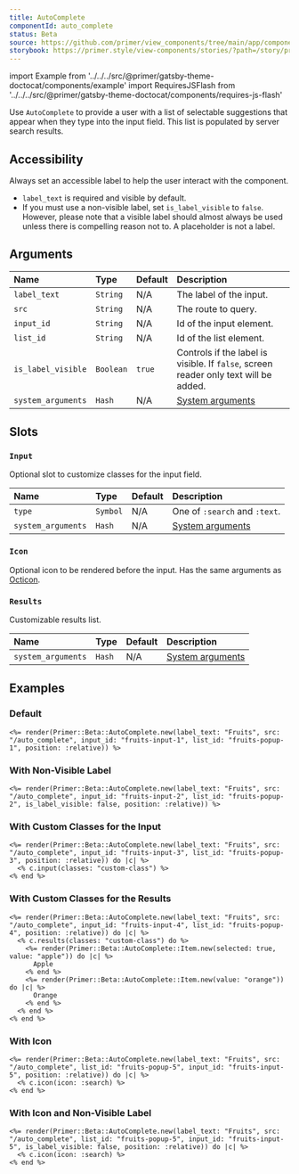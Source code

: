 ```yaml
---
title: AutoComplete
componentId: auto_complete
status: Beta
source: https://github.com/primer/view_components/tree/main/app/components/primer/beta/auto_complete.rb
storybook: https://primer.style/view-components/stories/?path=/story/primer-beta-auto-complete
---
```


import Example from '../../../src/@primer/gatsby-theme-doctocat/components/example'
import RequiresJSFlash from '../../../src/@primer/gatsby-theme-doctocat/components/requires-js-flash'

<RequiresJSFlash />

<!-- Warning: AUTO-GENERATED file, do not edit. Add code comments to your Ruby instead <3 -->

Use `AutoComplete` to provide a user with a list of selectable suggestions that appear when they type into the
input field. This list is populated by server search results.

## Accessibility

Always set an accessible label to help the user interact with the component.

* `label_text` is required and visible by default.
* If you must use a non-visible label, set `is_label_visible` to `false`.
However, please note that a visible label should almost always
be used unless there is compelling reason not to. A placeholder is not a label.

## Arguments

| Name | Type | Default | Description |
| :- | :- | :- | :- |
| `label_text` | `String` | N/A | The label of the input. |
| `src` | `String` | N/A | The route to query. |
| `input_id` | `String` | N/A | Id of the input element. |
| `list_id` | `String` | N/A | Id of the list element. |
| `is_label_visible` | `Boolean` | `true` | Controls if the label is visible. If `false`, screen reader only text will be added. |
| `system_arguments` | `Hash` | N/A | [System arguments](/system-arguments) |

## Slots

### `Input`

Optional slot to customize classes for the input field.

| Name | Type | Default | Description |
| :- | :- | :- | :- |
| `type` | `Symbol` | N/A | One of `:search` and `:text`. |
| `system_arguments` | `Hash` | N/A | [System arguments](/system-arguments) |

### `Icon`

Optional icon to be rendered before the input. Has the same arguments as [Octicon](/components/octicon).

### `Results`

Customizable results list.

| Name | Type | Default | Description |
| :- | :- | :- | :- |
| `system_arguments` | `Hash` | N/A | [System arguments](/system-arguments) |

## Examples

### Default

<Example src="<auto-complete src='/auto_complete' for='fruits-popup-1' data-view-component='true' class='position-relative'>  <label for='fruits-input-1'>      Fruits  </label>  <input id='fruits-input-1' name='fruits-input-1' type='text' data-view-component='true' class='form-control' />  <ul id='fruits-popup-1' data-view-component='true' class='autocomplete-results'></ul></auto-complete>" />

```erb
<%= render(Primer::Beta::AutoComplete.new(label_text: "Fruits", src: "/auto_complete", input_id: "fruits-input-1", list_id: "fruits-popup-1", position: :relative)) %>
```

### With Non-Visible Label

<Example src="<auto-complete src='/auto_complete' for='fruits-popup-2' data-view-component='true' class='position-relative'>  <label for='fruits-input-2'>      <span class='sr-only'>Fruits</span>  </label>  <input id='fruits-input-2' name='fruits-input-2' type='text' data-view-component='true' class='form-control' />  <ul id='fruits-popup-2' data-view-component='true' class='autocomplete-results'></ul></auto-complete>" />

```erb
<%= render(Primer::Beta::AutoComplete.new(label_text: "Fruits", src: "/auto_complete", input_id: "fruits-input-2", list_id: "fruits-popup-2", is_label_visible: false, position: :relative)) %>
```

### With Custom Classes for the Input

<Example src="<auto-complete src='/auto_complete' for='fruits-popup-3' data-view-component='true' class='position-relative'>  <label for='fruits-input-3'>      Fruits  </label>  <input id='fruits-input-3' name='fruits-input-3' type='text' data-view-component='true' class='form-control custom-class' />  <ul id='fruits-popup-3' data-view-component='true' class='autocomplete-results'></ul></auto-complete>" />

```erb
<%= render(Primer::Beta::AutoComplete.new(label_text: "Fruits", src: "/auto_complete", input_id: "fruits-input-3", list_id: "fruits-popup-3", position: :relative)) do |c| %>
  <% c.input(classes: "custom-class") %>
<% end %>
```

### With Custom Classes for the Results

<Example src="<auto-complete src='/auto_complete' for='fruits-popup-4' data-view-component='true' class='position-relative'>  <label for='fruits-input-4'>      Fruits  </label>  <input id='fruits-input-4' name='fruits-input-4' type='text' data-view-component='true' class='form-control' />  <ul id='fruits-popup-4' data-view-component='true' class='autocomplete-results custom-class'>    <li role='option' data-autocomplete-value='apple' aria-selected='true' data-view-component='true' class='autocomplete-item'>      Apple</li>    <li role='option' data-autocomplete-value='orange' data-view-component='true' class='autocomplete-item'>      Orange</li></ul></auto-complete>" />

```erb
<%= render(Primer::Beta::AutoComplete.new(label_text: "Fruits", src: "/auto_complete", input_id: "fruits-input-4", list_id: "fruits-popup-4", position: :relative)) do |c| %>
  <% c.results(classes: "custom-class") do %>
    <%= render(Primer::Beta::AutoComplete::Item.new(selected: true, value: "apple")) do |c| %>
      Apple
    <% end %>
    <%= render(Primer::Beta::AutoComplete::Item.new(value: "orange")) do |c| %>
      Orange
    <% end %>
  <% end %>
<% end %>
```

### With Icon

<Example src="<auto-complete src='/auto_complete' for='fruits-popup-5' data-view-component='true' class='position-relative'>  <label for='fruits-input-5'>      Fruits      <svg aria-hidden='true' height='16' viewBox='0 0 16 16' version='1.1' width='16' data-view-component='true' class='octicon octicon-search'>    <path fill-rule='evenodd' d='M11.5 7a4.499 4.499 0 11-8.998 0A4.499 4.499 0 0111.5 7zm-.82 4.74a6 6 0 111.06-1.06l3.04 3.04a.75.75 0 11-1.06 1.06l-3.04-3.04z'></path></svg>  </label>  <input id='fruits-input-5' name='fruits-input-5' type='text' data-view-component='true' class='form-control' />  <ul id='fruits-popup-5' data-view-component='true' class='autocomplete-results'></ul></auto-complete>" />

```erb
<%= render(Primer::Beta::AutoComplete.new(label_text: "Fruits", src: "/auto_complete", list_id: "fruits-popup-5", input_id: "fruits-input-5", position: :relative)) do |c| %>
  <% c.icon(icon: :search) %>
<% end %>
```

### With Icon and Non-Visible Label

<Example src="<auto-complete src='/auto_complete' for='fruits-popup-5' data-view-component='true' class='position-relative'>  <label for='fruits-input-5'>      <span class='sr-only'>Fruits</span>      <svg aria-hidden='true' height='16' viewBox='0 0 16 16' version='1.1' width='16' data-view-component='true' class='octicon octicon-search'>    <path fill-rule='evenodd' d='M11.5 7a4.499 4.499 0 11-8.998 0A4.499 4.499 0 0111.5 7zm-.82 4.74a6 6 0 111.06-1.06l3.04 3.04a.75.75 0 11-1.06 1.06l-3.04-3.04z'></path></svg>  </label>  <input id='fruits-input-5' name='fruits-input-5' type='text' data-view-component='true' class='form-control' />  <ul id='fruits-popup-5' data-view-component='true' class='autocomplete-results'></ul></auto-complete>" />

```erb
<%= render(Primer::Beta::AutoComplete.new(label_text: "Fruits", src: "/auto_complete", list_id: "fruits-popup-5", input_id: "fruits-input-5", is_label_visible: false, position: :relative)) do |c| %>
  <% c.icon(icon: :search) %>
<% end %>
```
